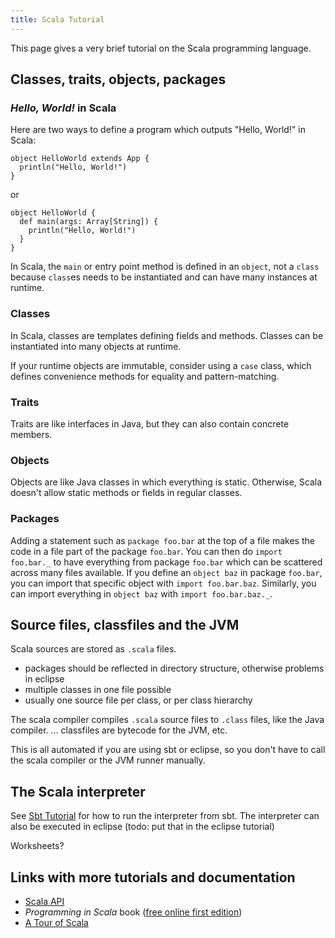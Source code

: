 ```yaml
---
title: Scala Tutorial
---
```


This page gives a very brief tutorial on the Scala programming language.

## Classes, traits, objects, packages

### _Hello, World!_ in Scala

Here are two ways to define a program which outputs "Hello, World!" in
Scala:

```
object HelloWorld extends App {
  println("Hello, World!")
}
```

or

```
object HelloWorld {
  def main(args: Array[String]) {
    println("Hello, World!")
  }
}
```

In Scala, the `main` or entry point method is defined in an `object`,
not a `class` because `class`es needs to be instantiated and can have
many instances at runtime.

### Classes

In Scala, classes are templates defining fields and methods. Classes
can be instantiated into many objects at runtime.

If your runtime objects are immutable, consider using a `case` class,
which defines convenience methods for equality and pattern-matching.

### Traits

Traits are like interfaces in Java, but they can also contain concrete
members.

### Objects

Objects are like Java classes in which everything is
static. Otherwise, Scala doesn't allow static methods or fields in
regular classes.

### Packages

Adding a statement such as `package foo.bar` at the top of a file
makes the code in a file part of the package `foo.bar`. You can then
do `import foo.bar._` to have everything from package `foo.bar` which
can be scattered across many files available. If you define an `object
baz` in package `foo.bar`, you can import that specific object with
`import foo.bar.baz`. Similarly, you can import everything in `object
baz` with `import foo.bar.baz._`.

## Source files, classfiles and the JVM

Scala sources are stored as `.scala` files.

 - packages should be reflected in directory structure, otherwise problems in eclipse
 - multiple classes in one file possible
 - usually one source file per class, or per class hierarchy

The scala compiler compiles `.scala` source files to `.class` files,
like the Java compiler. ... classfiles are bytecode for the JVM, etc.

This is all automated if you are using sbt or eclipse, so you don't
have to call the scala compiler or the JVM runner manually.


## The Scala interpreter

See [Sbt Tutorial](view?page=SbtTutorial) for how to run the
interpreter from sbt. The interpreter can also be executed in eclipse
(todo: put that in the eclipse tutorial)

Worksheets?

## Links with more tutorials and documentation

 - [Scala API](http://www.scala-lang.org/api/current/index.html#package)
 - _Programming in Scala_ book ([free online first edition](http://www.artima.com/pins1ed/))
 - [A Tour of Scala](http://docs.scala-lang.org/tutorials/tour/tour-of-scala.html)

